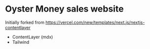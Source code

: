 # Oyster Money sales website

Initially forked from https://vercel.com/new/templates/next.js/nextjs-contentlayer


- ContentLayer (mdx)
- Tailwind

